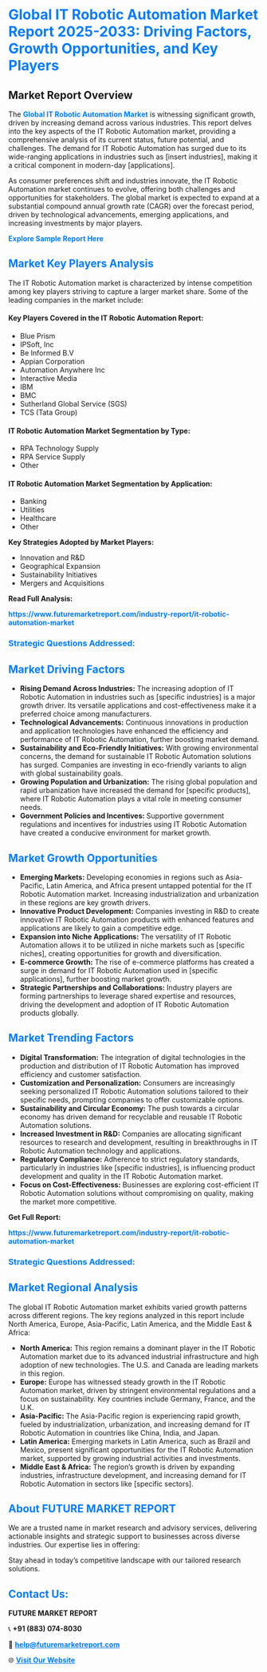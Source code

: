 <h1 style="color: #007BFF;">Global IT Robotic Automation Market Report 2025-2033: Driving Factors, Growth Opportunities, and Key Players</h1>

<section id="overview">
<h2>Market Report Overview</h2>
<p>The <a href="https://www.futuremarketreport.com/industry-report/it-robotic-automation-market" style="color: #007BFF; text-decoration: none;"><strong>Global IT Robotic Automation Market</strong></a> is witnessing significant growth, driven by increasing demand across various industries. This report delves into the key aspects of the IT Robotic Automation market, providing a comprehensive analysis of its current status, future potential, and challenges. The demand for IT Robotic Automation has surged due to its wide-ranging applications in industries such as [insert industries], making it a critical component in modern-day [applications].</p>
<p>As consumer preferences shift and industries innovate, the IT Robotic Automation market continues to evolve, offering both challenges and opportunities for stakeholders. The global market is expected to expand at a substantial compound annual growth rate (CAGR) over the forecast period, driven by technological advancements, emerging applications, and increasing investments by major players.</p>
</section>

<section id="overview">
<p><a href="https://www.futuremarketreport.com/request-sample/reportId=108222" style="color: #007BFF; text-decoration: none;"><strong>Explore Sample Report Here</strong></a></p>
</section>

<section id="key-players">
<h2 style="color: #007BFF;">Market Key Players Analysis</h2>
<p>The IT Robotic Automation market is characterized by intense competition among key players striving to capture a larger market share. Some of the leading companies in the market include:</p>
<h4>Key Players Covered in the IT Robotic Automation Report:</h4>
<ul><li>Blue Prism</li><li>IPSoft, Inc</li><li>Be Informed B.V</li><li>Appian Corporation</li><li>Automation Anywhere Inc</li><li>Interactive Media</li><li>IBM</li><li>BMC</li><li>Sutherland Global Service (SGS)</li><li>TCS (Tata Group)</li></ul>
<h4>IT Robotic Automation Market Segmentation by Type:</h4>
<ul><li>RPA Technology Supply</li><li>RPA Service Supply</li><li>Other</li></ul>

<h4>IT Robotic Automation Market Segmentation by Application:</h4>
<ul><li>Banking</li><li>Utilities</li><li>Healthcare</li><li>Other</li></ul>
<p><strong>Key Strategies Adopted by Market Players:</strong></p>
<ul>
<li>Innovation and R&D</li>
<li>Geographical Expansion</li>
<li>Sustainability Initiatives</li>
<li>Mergers and Acquisitions</li>
</ul>
</section>

<section>
<p><strong>Read Full Analysis: </strong></p><a href="https://www.futuremarketreport.com/industry-report/it-robotic-automation-market" style="color: #007BFF; text-decoration: none;"><strong>https://www.futuremarketreport.com/industry-report/it-robotic-automation-market</strong></a>
<h3 style="color: #007BFF;">Strategic Questions Addressed:</h3>
</section>

<section id="driving-factors">
<h2 style="color: #007BFF;">Market Driving Factors</h2>
<ul>
<li><strong>Rising Demand Across Industries:</strong> The increasing adoption of IT Robotic Automation in industries such as [specific industries] is a major growth driver. Its versatile applications and cost-effectiveness make it a preferred choice among manufacturers.</li>
<li><strong>Technological Advancements:</strong> Continuous innovations in production and application technologies have enhanced the efficiency and performance of IT Robotic Automation, further boosting market demand.</li>
<li><strong>Sustainability and Eco-Friendly Initiatives:</strong> With growing environmental concerns, the demand for sustainable IT Robotic Automation solutions has surged. Companies are investing in eco-friendly variants to align with global sustainability goals.</li>
<li><strong>Growing Population and Urbanization:</strong> The rising global population and rapid urbanization have increased the demand for [specific products], where IT Robotic Automation plays a vital role in meeting consumer needs.</li>
<li><strong>Government Policies and Incentives:</strong> Supportive government regulations and incentives for industries using IT Robotic Automation have created a conducive environment for market growth.</li>
</ul>
</section>

<section id="growth-opportunities">
<h2 style="color: #007BFF;">Market Growth Opportunities</h2>
<ul>
<li><strong>Emerging Markets:</strong> Developing economies in regions such as Asia-Pacific, Latin America, and Africa present untapped potential for the IT Robotic Automation market. Increasing industrialization and urbanization in these regions are key growth drivers.</li>
<li><strong>Innovative Product Development:</strong> Companies investing in R&D to create innovative IT Robotic Automation products with enhanced features and applications are likely to gain a competitive edge.</li>
<li><strong>Expansion into Niche Applications:</strong> The versatility of IT Robotic Automation allows it to be utilized in niche markets such as [specific niches], creating opportunities for growth and diversification.</li>
<li><strong>E-commerce Growth:</strong> The rise of e-commerce platforms has created a surge in demand for IT Robotic Automation used in [specific applications], further boosting market growth.</li>
<li><strong>Strategic Partnerships and Collaborations:</strong> Industry players are forming partnerships to leverage shared expertise and resources, driving the development and adoption of IT Robotic Automation products globally.</li>
</ul>
</section>

<section id="trending-factors">
<h2 style="color: #007BFF;">Market Trending Factors</h2>
<ul>
<li><strong>Digital Transformation:</strong> The integration of digital technologies in the production and distribution of IT Robotic Automation has improved efficiency and customer satisfaction.</li>
<li><strong>Customization and Personalization:</strong> Consumers are increasingly seeking personalized IT Robotic Automation solutions tailored to their specific needs, prompting companies to offer customizable options.</li>
<li><strong>Sustainability and Circular Economy:</strong> The push towards a circular economy has driven demand for recyclable and reusable IT Robotic Automation solutions.</li>
<li><strong>Increased Investment in R&D:</strong> Companies are allocating significant resources to research and development, resulting in breakthroughs in IT Robotic Automation technology and applications.</li>
<li><strong>Regulatory Compliance:</strong> Adherence to strict regulatory standards, particularly in industries like [specific industries], is influencing product development and quality in the IT Robotic Automation market.</li>
<li><strong>Focus on Cost-Effectiveness:</strong> Businesses are exploring cost-efficient IT Robotic Automation solutions without compromising on quality, making the market more competitive.</li>
</ul>
</section>

<section>
<p><strong>Get Full Report: </strong></p><a href="https://www.futuremarketreport.com/industry-report/it-robotic-automation-market" style="color: #007BFF; text-decoration: none;"><strong>https://www.futuremarketreport.com/industry-report/it-robotic-automation-market</strong></a>
<h3 style="color: #007BFF;">Strategic Questions Addressed:</h3>
</section>


<section id="regional-analysis">
<h2 style="color: #007BFF;">Market Regional Analysis</h2>
<p>The global IT Robotic Automation market exhibits varied growth patterns across different regions. The key regions analyzed in this report include North America, Europe, Asia-Pacific, Latin America, and the Middle East & Africa:</p>
<ul>
<li><strong>North America:</strong> This region remains a dominant player in the IT Robotic Automation market due to its advanced industrial infrastructure and high adoption of new technologies. The U.S. and Canada are leading markets in this region.</li>
<li><strong>Europe:</strong> Europe has witnessed steady growth in the IT Robotic Automation market, driven by stringent environmental regulations and a focus on sustainability. Key countries include Germany, France, and the U.K.</li>
<li><strong>Asia-Pacific:</strong> The Asia-Pacific region is experiencing rapid growth, fueled by industrialization, urbanization, and increasing demand for IT Robotic Automation in countries like China, India, and Japan.</li>
<li><strong>Latin America:</strong> Emerging markets in Latin America, such as Brazil and Mexico, present significant opportunities for the IT Robotic Automation market, supported by growing industrial activities and investments.</li>
<li><strong>Middle East & Africa:</strong> The region’s growth is driven by expanding industries, infrastructure development, and increasing demand for IT Robotic Automation in sectors like [specific sectors].</li>
</ul>
</section>

<footer>
<h2 style="color: #007BFF;">About FUTURE MARKET REPORT</h2>
<p>We are a trusted name in market research and advisory services, delivering actionable insights and strategic support to businesses across diverse industries. Our expertise lies in offering:</p>

<p>Stay ahead in today’s competitive landscape with our tailored research solutions.</p>

<h2 style="color: #007BFF;">Contact Us:</h2>
<p><strong>FUTURE MARKET REPORT</strong></p>
<p>📞 <strong>+91 (883) 074-8030</strong></p>
<p>📧 <strong><a href="mailto:help@futuremarketreport.com" style="color: #007BFF;">help@futuremarketreport.com</a></strong></p>
<p>🌐 <strong><a href="https://www.futuremarketreport.com/" style="color: #007BFF;">Visit Our Website</a></strong></p>
</footer>